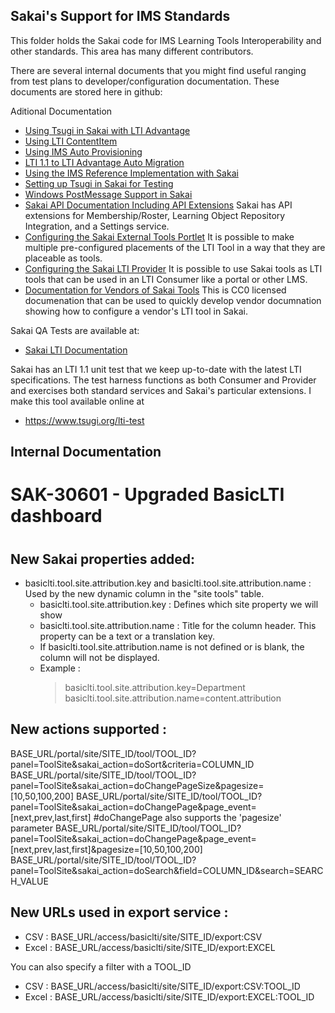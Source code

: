 Sakai's Support for IMS Standards
---------------------------------

This folder holds the Sakai code for IMS Learning Tools Interoperability and other standards.
This area has many different contributors.

There are several internal documents that you might find useful ranging from
 test plans to developer/configuration
documentation.  These documents are stored here in github:

Aditional Documentation

* [Using Tsugi in Sakai with LTI Advantage](https://www.tsugi.org/md/ADVANTAGE.md)
* [Using LTI ContentItem](docs/CONTENTITEM.md)
* [Using IMS Auto Provisioning](docs/PROVISION.md)
* [LTI 1.1 to LTI Advantage Auto Migration](docs/MIGRATION.md)
* [Using the IMS Reference Implementation with Sakai](docs/IMS_RI.md)
* [Setting up Tsugi in Sakai for Testing](docs/TSUGI.md)
* [Windows PostMessage Support in Sakai](docs/POSTMESSAGE.md)
* [Sakai API Documentation Including API Extensions](docs/sakai_basiclti_api.md)
Sakai has API extensions for Membership/Roster, Learning Object Repository Integration, and a Settings service.
* [Configuring the Sakai External Tools Portlet](docs/sakai_basiclti_portlet.md)
It is possible to make multiple pre-configured placements of the LTI Tool in a way that they are placeable as tools.
* [Configuring the Sakai LTI Provider](docs/sakai_basiclti_provider)
It is possible to use Sakai tools as LTI tools that can be used in an LTI Consumer like a portal or other LMS.
* [Documentation for Vendors of Sakai Tools](docs/sakai_basiclti_vendor.md)
This is CC0 licensed documenation that can be used to quickly develop vendor documnation showing how to configure a vendor's LTI
tool in Sakai.

Sakai QA Tests are available at:

* [Sakai LTI Documentation](https://github.com/sakaiproject/sakai/tree/master/basiclti/basiclti-docs/resources/docs)

Sakai has an LTI 1.1 unit test that we keep up-to-date with the latest LTI specifications.  The
test harness functions as both Consumer and Provider and exercises both standard services
and Sakai's particular extensions.  I make this tool available online at

* https://www.tsugi.org/lti-test

Internal Documentation
----------------------

# ######################################################
# SAK-30601 - Upgraded BasicLTI dashboard
# ######################################################
New Sakai properties added:
--------------------------------------------------------------------------------
* basiclti.tool.site.attribution.key and basiclti.tool.site.attribution.name : Used by the new dynamic column in the "site tools" table.
  - basiclti.tool.site.attribution.key : Defines which site property we will show
  - basiclti.tool.site.attribution.name : Title for the column header. This property can be a text or a translation key.
  - If basiclti.tool.site.attribution.name is not defined or is blank, the column will not be displayed.
  - Example :
    > basiclti.tool.site.attribution.key=Department
    > basiclti.tool.site.attribution.name=content.attribution


New actions supported :
--------------------------------------------------------------------------------
BASE_URL/portal/site/SITE_ID/tool/TOOL_ID?panel=ToolSite&sakai_action=doSort&criteria=COLUMN_ID
BASE_URL/portal/site/SITE_ID/tool/TOOL_ID?panel=ToolSite&sakai_action=doChangePageSize&pagesize=[10,50,100,200]
BASE_URL/portal/site/SITE_ID/tool/TOOL_ID?panel=ToolSite&sakai_action=doChangePage&page_event=[next,prev,last,first]
#doChangePage also supports the 'pagesize' parameter
BASE_URL/portal/site/SITE_ID/tool/TOOL_ID?panel=ToolSite&sakai_action=doChangePage&page_event=[next,prev,last,first]&pagesize=[10,50,100,200]
BASE_URL/portal/site/SITE_ID/tool/TOOL_ID?panel=ToolSite&sakai_action=doSearch&field=COLUMN_ID&search=SEARCH_VALUE

New URLs used in export service :
--------------------------------------------------------------------------------
- CSV : BASE_URL/access/basiclti/site/SITE_ID/export:CSV
- Excel : BASE_URL/access/basiclti/site/SITE_ID/export:EXCEL

You can also specify a filter with a TOOL_ID
- CSV : BASE_URL/access/basiclti/site/SITE_ID/export:CSV:TOOL_ID
- Excel : BASE_URL/access/basiclti/site/SITE_ID/export:EXCEL:TOOL_ID
